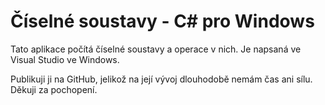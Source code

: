 # Číselné soustavy - C# pro Windows

Tato aplikace počítá číselné soustavy a operace v nich. Je napsaná ve Visual Studio ve Windows.

Publikuji ji na GitHub, jelikož na její vývoj dlouhodobě nemám čas ani sílu. Děkuji za pochopení.
